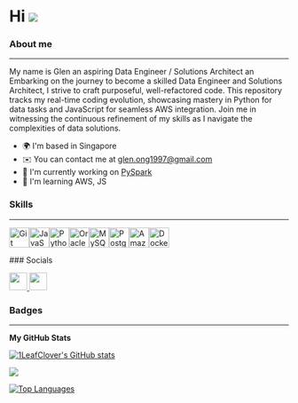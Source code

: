 Hi ![](https://user-images.githubusercontent.com/18350557/176309783-0785949b-9127-417c-8b55-ab5a4333674e.gif)
================================================================================================================================


### About me
--------------------------------------------

My name is Glen an aspiring Data Engineer / Solutions Architect an Embarking on the journey to become a skilled Data Engineer and Solutions Architect, I strive to craft purposeful, well-refactored code. This repository tracks my real-time coding evolution, showcasing mastery in Python for data tasks and JavaScript for seamless AWS integration. Join me in witnessing the continuous refinement of my skills as I navigate the complexities of data solutions.

*   🌍  I'm based in Singapore
*   ✉️  You can contact me at [glen.ong1997@gmail.com](mailto:glen.ong1997@gmail.com)
*   🚀  I'm currently working on [PySpark](http://github.com/1LeafClover/ict337)
*   🧠  I'm learning AWS, JS

### Skills
--------------------------------------------

<p align="left">
<a href="https://git-scm.com/" target="_blank" rel="noreferrer"><img src="https://raw.githubusercontent.com/danielcranney/readme-generator/main/public/icons/skills/git-colored.svg" width="36" height="36" alt="Git" /></a><a href="https://developer.mozilla.org/en-US/docs/Web/JavaScript" target="_blank" rel="noreferrer"><img src="https://raw.githubusercontent.com/danielcranney/readme-generator/main/public/icons/skills/javascript-colored.svg" width="36" height="36" alt="JavaScript" /></a><a href="https://www.python.org/" target="_blank" rel="noreferrer"><img src="https://raw.githubusercontent.com/danielcranney/readme-generator/main/public/icons/skills/python-colored.svg" width="36" height="36" alt="Python" /></a><a href="https://www.oracle.com/uk/index.html" target="_blank" rel="noreferrer"><img src="https://raw.githubusercontent.com/danielcranney/readme-generator/main/public/icons/skills/oracle-colored.svg" width="36" height="36" alt="Oracle" /></a><a href="https://www.mysql.com/" target="_blank" rel="noreferrer"><img src="https://raw.githubusercontent.com/danielcranney/readme-generator/main/public/icons/skills/mysql-colored.svg" width="36" height="36" alt="MySQL" /></a><a href="https://www.postgresql.org/" target="_blank" rel="noreferrer"><img src="https://raw.githubusercontent.com/danielcranney/readme-generator/main/public/icons/skills/postgresql-colored.svg" width="36" height="36" alt="PostgreSQL" /></a><a href="https://aws.amazon.com" target="_blank" rel="noreferrer"><img src="https://raw.githubusercontent.com/danielcranney/readme-generator/main/public/icons/skills/aws-colored-dark.svg" width="36" height="36" alt="Amazon Web Services" /></a><a href="https://www.docker.com/" target="_blank" rel="noreferrer"><img src="https://raw.githubusercontent.com/danielcranney/readme-generator/main/public/icons/skills/docker-colored.svg" width="36" height="36" alt="Docker" /></a></p>
### Socials<p align="left"> <a href="https://www.github.com/1LeafClover" target="_blank" rel="noreferrer"> <picture> <source media="(prefers-color-scheme: dark)" srcset="https://raw.githubusercontent.com/danielcranney/readme-generator/main/public/icons/socials/github-dark.svg" /> <source media="(prefers-color-scheme: light)" srcset="https://raw.githubusercontent.com/danielcranney/readme-generator/main/public/icons/socials/github.svg" /> <img src="https://raw.githubusercontent.com/danielcranney/readme-generator/main/public/icons/socials/github.svg" width="32" height="32" /> </picture> </a> <a href="https://www.linkedin.com/in/glen-ong-376179231" target="_blank" rel="noreferrer"> <picture> <source media="(prefers-color-scheme: dark)" srcset="https://raw.githubusercontent.com/danielcranney/readme-generator/main/public/icons/socials/linkedin-dark.svg" /> <source media="(prefers-color-scheme: light)" srcset="https://raw.githubusercontent.com/danielcranney/readme-generator/main/public/icons/socials/linkedin.svg" /> <img src="https://raw.githubusercontent.com/danielcranney/readme-generator/main/public/icons/socials/linkedin.svg" width="32" height="32" /> </picture> </a></p>

### Badges
--------------------------------------------

<b>My GitHub Stats</b>

<a href="http://www.github.com/1LeafClover"><img src="https://github-readme-stats.vercel.app/api?username=1LeafClover&show_icons=true&hide=prs,&count_private=true&title_color=3382ed&text_color=0891b2&icon_color=14b8a6&bg_color=1c1917&hide_border=true&show_icons=true" alt="1LeafClover's GitHub stats" /></a>

<a href="http://www.github.com/1LeafClover"><img src="https://github-readme-streak-stats.herokuapp.com/?user=1LeafClover&stroke=0891b2&background=1c1917&ring=3382ed&fire=3382ed&currStreakNum=0891b2&currStreakLabel=3382ed&sideNums=0891b2&sideLabels=0891b2&dates=0891b2&hide_border=true" /></a>

<a href="https://github.com/1LeafClover" align="left"><img src="https://github-readme-stats.vercel.app/api/top-langs/?username=1LeafClover&langs_count=10&title_color=3382ed&text_color=0891b2&icon_color=14b8a6&bg_color=1c1917&hide_border=true&locale=en&custom_title=Top%20%Languages" alt="Top Languages" /></a>
